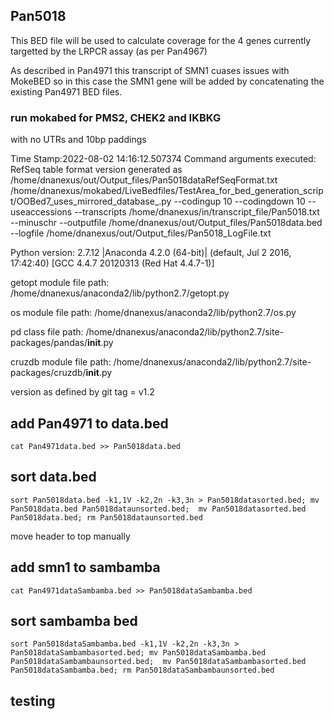 ## Pan5018
This BED file will be used to calculate coverage for the 4 genes currently targetted by the LRPCR assay (as per Pan4967)

As described in Pan4971 this transcript of SMN1 cuases issues with MokeBED so in this case the SMN1 gene will be added by concatenating the existing Pan4971 BED files.

### run mokabed for PMS2, CHEK2 and IKBKG
with no UTRs and 10bp paddings

Time Stamp:2022-08-02 14:16:12.507374
Command arguments executed:
RefSeq table format version generated as /home/dnanexus/out/Output_files/Pan5018dataRefSeqFormat.txt
/home/dnanexus/mokabed/LiveBedfiles/TestArea_for_bed_generation_script/OOBed7_uses_mirrored_database_.py --codingup 10 --codingdown 10 --useaccessions --transcripts /home/dnanexus/in/transcript_file/Pan5018.txt --minuschr --outputfile /home/dnanexus/out/Output_files/Pan5018data.bed --logfile /home/dnanexus/out/Output_files/Pan5018_LogFile.txt 

 Python version: 2.7.12 |Anaconda 4.2.0 (64-bit)| (default, Jul  2 2016, 17:42:40) 
[GCC 4.4.7 20120313 (Red Hat 4.4.7-1)]

 getopt module file path: /home/dnanexus/anaconda2/lib/python2.7/getopt.py

 os module file path: /home/dnanexus/anaconda2/lib/python2.7/os.py

 pd class file path: /home/dnanexus/anaconda2/lib/python2.7/site-packages/pandas/__init__.py

 cruzdb module file path: /home/dnanexus/anaconda2/lib/python2.7/site-packages/cruzdb/__init__.py

version as defined by git tag = v1.2


## add Pan4971 to data.bed
`cat Pan4971data.bed >> Pan5018data.bed`
## sort data.bed
`sort Pan5018data.bed -k1,1V -k2,2n -k3,3n > Pan5018datasorted.bed; mv Pan5018data.bed Pan5018dataunsorted.bed;  mv Pan5018datasorted.bed Pan5018data.bed; rm Pan5018dataunsorted.bed`

move header to top manually

## add smn1 to sambamba
`cat Pan4971dataSambamba.bed >> Pan5018dataSambamba.bed`

## sort sambamba bed
`sort Pan5018dataSambamba.bed -k1,1V -k2,2n -k3,3n > Pan5018dataSambambasorted.bed; mv Pan5018dataSambamba.bed Pan5018dataSambambaunsorted.bed;  mv Pan5018dataSambambasorted.bed Pan5018dataSambamba.bed; rm Pan5018dataSambambaunsorted.bed`

## testing